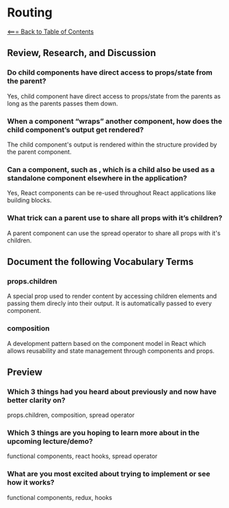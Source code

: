 # Routing

[<=== Back to Table of Contents](https://peterjast.github.io/reading-notes/)

## Review, Research, and Discussion

### Do child components have direct access to props/state from the parent?

Yes, child component have direct access to props/state from the parents as long as the parents passes them down.

### When a component “wraps” another component, how does the child component’s output get rendered?

The child component's output is rendered within the structure provided by the parent component.

### Can a component, such as <Content />, which is a child also be used as a standalone component elsewhere in the application? 

Yes, React components can be re-used throughout React applications like building blocks.

### What trick can a parent use to share all props with it’s children?

A parent component can use the spread operator to share all props with it's children.

## Document the following Vocabulary Terms

### props.children

A special prop used to render content by accessing children elements and passing them direcly into their output. It is automatically passed to every component.

### composition

A development pattern based on the component model in React which allows reusability and state management through components and props.

## Preview

### Which 3 things had you heard about previously and now have better clarity on?

props.children, composition, spread operator

### Which 3 things are you hoping to learn more about in the upcoming lecture/demo?

functional components, react hooks, spread operator

### What are you most excited about trying to implement or see how it works?

functional components, redux, hooks
